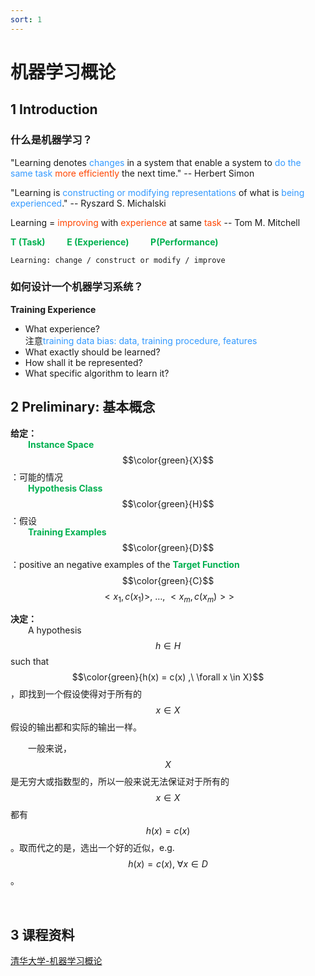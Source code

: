 ```yaml
---
sort: 1
---
```


# 机器学习概论

## 1 Introduction

### 什么是机器学习？

"Learning denotes <font color="#3399ff">changes</font> in a system that enable a system to <font color="#3399ff">do the same task</font> <font color="#FF4500">more efficiently</font> the next time." -- Herbert Simon

"Learning is <font color="#3399ff">constructing or modifying representations</font> of what is <font color="#3399ff">being experienced</font>." -- Ryszard S. Michalski

Learning = <font color="#FF4500">improving</font> with <font color="#FF4500">experience</font> at same <font color="#FF4500">task</font> -- Tom M. Mitchell

<b><font color="#00B050">T (Task) &emsp;&emsp; E (Experience) &emsp;&emsp; P(Performance)</font></b>

```tip
Learning: change / construct or modify / improve
```

### 如何设计一个机器学习系统？

**Training Experience**

* What experience?  
注意<font color="#3399ff">training data bias: data, training procedure, features</font>  
* What exactly should be learned?
* How shall it be represented?
* What specific algorithm to learn it?


## 2 Preliminary: 基本概念

**给定：**  
&emsp;&emsp;<b><font color="#00B050">Instance Space</font></b> $$\color{green}{X}$$：可能的情况  
&emsp;&emsp;<b><font color="#00B050">Hypothesis Class</font></b> $$\color{green}{H}$$：假设  
&emsp;&emsp;<b><font color="#00B050">Training Examples</font></b> $$\color{green}{D}$$：positive an negative examples of the <b><font color="#00B050">Target Function</font></b> $$\color{green}{C}$$ $$<x_1,c(x_1)>,\ \ldots ,\ <x_m,c(x_m)>>$$

**决定：**  
&emsp;&emsp;A hypothesis $$h \in H$$ such that $$\color{green}{h(x) = c(x) ,\ \forall x \in X}$$，即找到一个假设使得对于所有的$$x \in X$$假设的输出都和实际的输出一样。

&emsp;&emsp;一般来说，$$X$$是无穷大或指数型的，所以一般来说无法保证对于所有的$$x \in X$$都有$$h(x) = c(x)$$。取而代之的是，选出一个好的近似，e.g. $$h(x) = c(x) ,\ \forall x \in D$$。



<br />

## 3 课程资料

[清华大学-机器学习概论](https://www.bilibili.com/video/BV17q4y1A7Vp?p=1)
